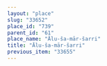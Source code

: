 ```yaml
---
layout: "place"
slug: "33652"
place_id: "739"
parent_id: "61"
place_name: "Ālu-ša-mār-šarri"
title: "Ālu-ša-mār-šarri"
previous_item: "33655"
---
```

